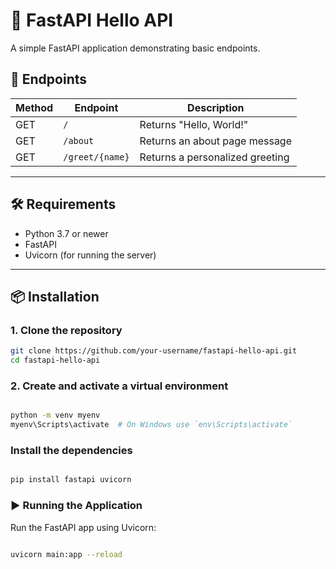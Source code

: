 # 👋 FastAPI Hello API

A simple FastAPI application demonstrating basic endpoints.

## 🚀 Endpoints

| Method | Endpoint        | Description                        |
|--------|------------------|------------------------------------|
| GET    | `/`              | Returns "Hello, World!"            |
| GET    | `/about`         | Returns an about page message      |
| GET    | `/greet/{name}`  | Returns a personalized greeting    |

---

## 🛠️ Requirements

- Python 3.7 or newer
- FastAPI
- Uvicorn (for running the server)

---

## 📦 Installation

### 1. Clone the repository

```bash
git clone https://github.com/your-username/fastapi-hello-api.git
cd fastapi-hello-api
```

### 2. Create and activate a virtual environment
``` bash

python -m venv myenv
myenv\Scripts\activate  # On Windows use `env\Scripts\activate`
```
### Install the dependencies
``` bash

pip install fastapi uvicorn
```

### ▶️ Running the Application
Run the FastAPI app using Uvicorn:

```bash

uvicorn main:app --reload
```
